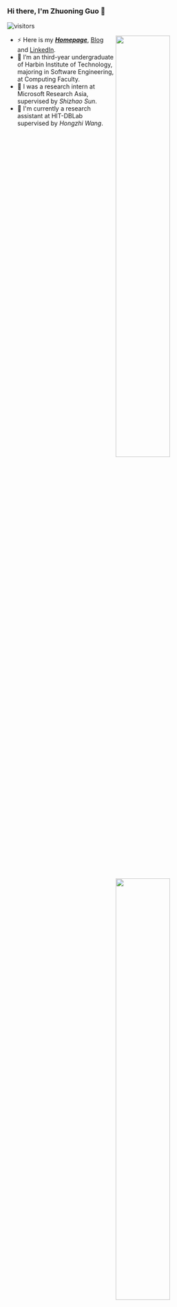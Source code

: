 ### Hi there, I'm Zhuoning Guo 👋

![visitors](https://visitor-badge.glitch.me/badge?page_id=gzn00417.gzn00417.README)

<img align="right" width="50%" src="https://github-readme-stats.vercel.app/api?username=gzn00417&show_icons=true">

<img align="right" width="50%" src="https://github-readme-stats.vercel.app/api/top-langs/?username=gzn00417&layout=compact">

- ⚡ Here is my ***[Homepage](https://gzn00417.github.io/)***, [Blog](https://blog.csdn.net/gzn00417) and [LinkedIn](https://www.linkedin.com/in/zhuoning-guo-08949b194).
- 🔭 I’m an third-year undergraduate of Harbin Institute of Technology, majoring in Software Engineering, at Computing Faculty.
- 🌱 I was a research intern at Microsoft Research Asia, supervised by _Shizhao Sun_.
- 👯 I'm currently a research assistant at HIT-DBLab supervised by _Hongzhi Wang_.



<!--
**gzn00417/gzn00417** is a ✨ _special_ ✨ repository because its `README.md` (this file) appears on your GitHub profile.

Here are some ideas to get you started:

- 🔭 I’m currently working on ...
- 🌱 I’m currently learning ...
- 👯 I’m looking to collaborate on ...
- 🤔 I’m looking for help with ...
- 💬 Ask me about ...
- 📫 How to reach me: ...
- 😄 Pronouns: ...
- ⚡ Fun fact: ...
-->
